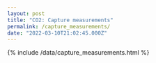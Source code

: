 ```yaml
---
layout: post
title: "CO2: Capture measurements"
permalink: /capture_measurements/
date: "2022-03-10T21:02:45.000Z"
---
```


{% include /data/capture_measurements.html %}
